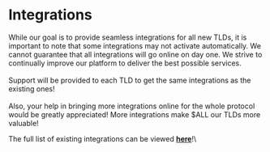# Integrations

While our goal is to provide seamless integrations for all new TLDs, it is important to note that some integrations may not activate automatically. We cannot guarantee that all integrations will go online on day one. We strive to continually improve our platform to deliver the best possible services.\
\
Support will be provided to each TLD to get the same integrations as the existing ones!\
\
Also, your help in bringing more integrations online for the whole protocol would be greatly appreciated! More integrations make $ALL our TLDs more valuable!

The full list of existing integrations can be viewed [**here**](../integrations.md)!\
